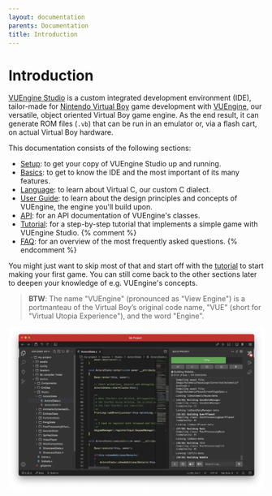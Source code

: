 ```yaml
---
layout: documentation
parents: Documentation
title: Introduction
---
```


# Introduction

[VUEngine Studio](https://www.vuengine.dev/) is a custom integrated development environment (IDE), tailor-made for [Nintendo Virtual Boy](https://www.virtual-boy.com) game development with [VUEngine](https://github.com/VUEngine/VUEngine-Core), our versatile, object oriented Virtual Boy game engine. As the end result, it can generate ROM files (`.vb`) that can be run in an emulator or, via a flash cart, on actual Virtual Boy hardware.

This documentation consists of the following sections:

- [Setup](/documentation/setup/installation/): to get your copy of VUEngine Studio up and running.
- [Basics](/documentation/basics/getting-started/): to get to know the IDE and the most important of its many features.
- [Language](/documentation/language/introduction/): to learn about Virtual C, our custom C dialect.
- [User Guide](/documentation/user-guide/introduction/): to learn about the design principles and concepts of VUEngine, the engine you'll build upon.
- [API](/documentation/api/classes/): for an API documentation of VUEngine's classes.
- [Tutorial](/documentation/tutorial/introduction/): for a step-by-step tutorial that implements a simple game with VUEngine Studio.
  {% comment %}
- [FAQ](/documentation/faq/): for an overview of the most frequently asked questions.
  {% endcomment %}

You might just want to skip most of that and start off with the [tutorial](/documentation/tutorial/introduction/) to start making your first game. You can still come back to the other sections later to deepen your knowledge of e.g. VUEngine's concepts.

> **BTW**: The name "VUEngine" (pronounced as "View Engine") is a portmanteau of the Virtual Boy’s original code name, "VUE" (short for "Virtual Utopia Experience"), and the word "Engine".

![](/documentation/images/VUEngine-Studio.png)
